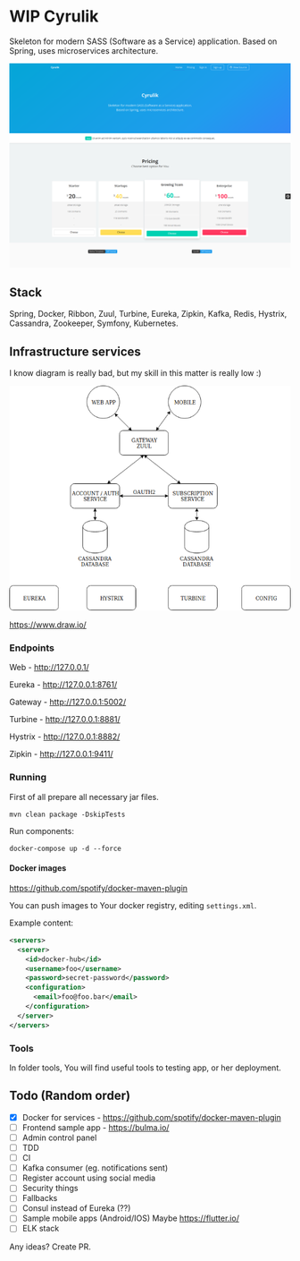 # WIP Cyrulik

Skeleton for modern SASS (Software as a Service) application. Based on Spring, uses microservices architecture.

![web ui](tools/docs/ui.png)

## Stack

Spring, Docker, Ribbon, Zuul, Turbine, Eureka, Zipkin, Kafka, Redis, Hystrix, Cassandra, Zookeeper, Symfony, Kubernetes.

## Infrastructure services

I know diagram is really bad, but my skill in this matter is really low :)

![Infrastructure services](tools/docs/diagram.png)

https://www.draw.io/

### Endpoints 

Web - http://127.0.0.1/

Eureka - http://127.0.0.1:8761/

Gateway - http://127.0.0.1:5002/

Turbine - http://127.0.0.1:8881/

Hystrix - http://127.0.0.1:8882/

Zipkin - http://127.0.0.1:9411/

### Running

First of all prepare all necessary jar files.

```
mvn clean package -DskipTests
```

Run components:

```
docker-compose up -d --force
```

#### Docker images

https://github.com/spotify/docker-maven-plugin

You can push images to Your docker registry, editing `settings.xml`.

Example content:

```xml
<servers>
  <server>
    <id>docker-hub</id>
    <username>foo</username>
    <password>secret-password</password>
    <configuration>
      <email>foo@foo.bar</email>
    </configuration>
  </server>
</servers>
```

### Tools

In folder tools, You will find useful tools to testing app, or her deployment.

## Todo (Random order)

- [x] Docker for services - https://github.com/spotify/docker-maven-plugin
- [ ] Frontend sample app - https://bulma.io/
- [ ] Admin control panel
- [ ] TDD
- [ ] CI
- [ ] Kafka consumer (eg. notifications sent)
- [ ] Register account using social media
- [ ] Security things
- [ ] Fallbacks
- [ ] Consul instead of Eureka (??)
- [ ] Sample mobile apps (Android/IOS) Maybe https://flutter.io/
- [ ] ELK stack

Any ideas? Create PR.
